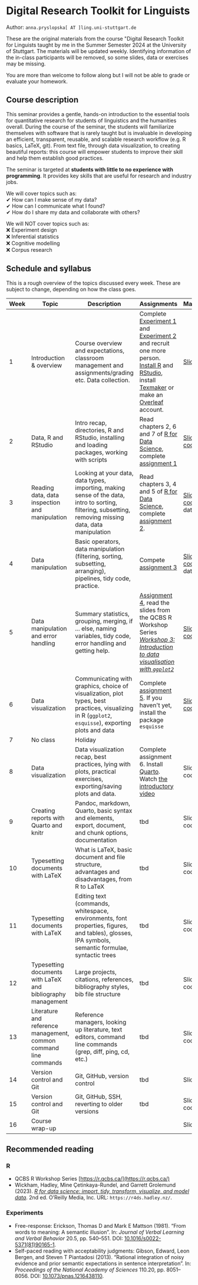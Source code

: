 # Digital Research Toolkit for Linguists

Author: `anna.pryslopska[ AT ]ling.uni-stuttgart.de`

These are the original materials from the course "Digital Research Toolkit for Linguists taught by me in the Summer Semester 2024 at the University of Stuttgart.
The materials will be updated weekly. Identifying information of the in-class participants will be removed, so some slides, data or exercises may be missing.

You are more than welcome to follow along but I will not be able to grade or evaluate your homework.

## Course description

This seminar provides a gentle, hands-on introduction to the essential tools for quantitative research for students of linguistics and the humanities overall. During the course of the seminar, the students will familiarize themselves with software that is rarely taught but is invaluable in developing an efficient, transparent, reusable, and scalable research workflow (e.g. R basics, LaTeX, git). From text file, through data visualization, to creating beautiful reports: this course will empower students to improve their skill and help them establish good practices.

The seminar is targeted at **students with little to no experience with programming**. It provides key skills that are useful for research and industry jobs.

We will cover topics such as:  
✔ How can I make sense of my data?  
✔ How can I communicate what I found?  
✔ How do I share my data and collaborate with others?  

We will NOT cover topics such as:  
❌ Experiment design  
❌ Inferential statistics  
❌ Cognitive modelling  
❌ Corpus research  

## Schedule and syllabus

This is a rough overview of the topics discussed every week. These are subject to change, depending on how the class goes.

| Week | Topic | Description | Assignments | Materials |
| ---- | ----- | ----------- | ----------- | --------- |
| 1    | Introduction & overview | Course overview and expectations, classroom management and assignments/grading etc. Data collection. | Complete [Experiment 1](https://farm.pcibex.net/p/glQRwV/) and [Experiment 2](https://farm.pcibex.net/p/ceZUkj/) and recruit one more person. [Install R](https://www.r-project.org/) and [RStudio](https://posit.co/download/rstudio-desktop/), install [Texmaker](https://www.xm1math.net/texmaker/) or make an [Overleaf](https://www.overleaf.com/) account. | [Slides](https://github.com/a-nap/DRTfL2024/blob/1e3ac235f6957eaaebf8a19f1889d0b6a6f79fb7/Week%201/week1handout.pdf) |
| 2    | Data, R and RStudio | Intro recap, directories, R and RStudio, installing and loading packages, working with scripts | Read chapters 2, 6 and 7 of [R for Data Science](https://r4ds.hadley.nz/), complete [assignment 1](https://github.com/a-nap/DRTfL2024/blob/main/Week%202/week2assignment.md) | [Slides](https://github.com/a-nap/DRTfL2024/blob/main/Week%202/week2handout.pdf), [code](https://github.com/a-nap/DRTfL2024/blob/main/Week%202/code_APR15.r) |
| 3    | Reading data, data inspection and manipulation | Looking at your data, data types, importing, making sense of the data, intro to sorting, filtering, subsetting, removing missing data, data manipulation | Read chapters 3, 4 and 5 of [R for Data Science](https://r4ds.hadley.nz/), complete [assignment 2](https://github.com/a-nap/DRTfL2024/blob/main/Week%203/week3assignment.md). | [Slides](https://github.com/a-nap/DRTfL2024/blob/main/Week%203/week3handout.pdf), [code](https://github.com/a-nap/DRTfL2024/blob/main/Week%203/code_APR22.r), data |
| 4    | Data manipulation | Basic operators, data manipulation (filtering, sorting, subsetting, arranging), pipelines, tidy code, practice. | Compete [assignment 3](https://github.com/a-nap/DRTfL2024/blob/main/Week%204/week4assignment.md) | [Slides](https://github.com/a-nap/DRTfL2024/blob/main/Week%204/week4handout.pdf), [code](https://github.com/a-nap/DRTfL2024/blob/main/Week%204/code_APR29.r), data |
| 5    | Data manipulation and error handling | Summary statistics, grouping, merging, if ... else, naming variables, tidy code, error handling and getting help. | [Assignment 4](https://github.com/a-nap/DRTfL2024/blob/main/Week%205/week5assignment.md), read the slides from the QCBS R Workshop Series [*Workshop 3: Introduction to data visualisation with `ggplot2`*](https://r.qcbs.ca/workshop03/pres-en/workshop03-pres-en.html) | [Slides](https://github.com/a-nap/DRTfL2024/blob/main/Week%205/week5handout.pdf), [code](https://github.com/a-nap/DRTfL2024/blob/main/Week%205/code_MAY06.r) |
| 6    | Data visualization | Communicating with graphics, choice of visualization, plot types, best practices, visualizing in R (`ggplot2`, `esquisse`), exporting plots and data | Complete [assignment 5](https://github.com/a-nap/DRTfL2024/blob/main/Week%206/week6assignment.md). If you haven't yet, install the package `esquisse` | [Slides](https://github.com/a-nap/DRTfL2024/blob/main/Week%206/week6handout.pdf), [code](https://github.com/a-nap/DRTfL2024/blob/main/Week%206/code_MAY13.r) |
| 7    | No class | Holiday | | |
| 8    | Data visualization | Data visualization recap, best practices, lying with plots, practical exercises, exporting/saving plots and data. | Complete assignment 6. Install [Quarto](https://quarto.org/docs/get-started/). Watch [the introductory video](https://www.youtube.com/watch?v=_f3latmOhew) | Slides, code |
| 9    | Creating reports with Quarto and knitr | Pandoc, markdown, Quarto, basic syntax and elements, export, document, and chunk options, documentation | tbd | Slides, code |
| 10    | Typesetting documents with LaTeX | What is LaTeX, basic document and file structure, advantages and disadvantages, from R to LaTeX | tbd | Slides, code |
| 11    | Typesetting documents with LaTeX | Editing text (commands, whitespace, environments, font properties, figures, and tables), glosses, IPA symbols, semantic formulae, syntactic trees | tbd | Slides, code |
| 12   | Typesetting documents with LaTeX and bibliography management | Large projects, citations, references, bibliography styles, bib file structure | tbd | Slides, code |
| 13   | Literature and reference management, common command line commands | Reference managers, looking up literature, text editors, command line commands (grep, diff, ping, cd, etc.) | tbd | Slides, code |
| 14   | Version control and Git | Git, GitHub, version control | tbd | Slides |
| 15   | Version control and Git | Git, GitHub, SSH, reverting to older versions | tbd | Slides, code |
| 16   | Course wrap-up | | | Slides |

## Recommended reading

### R

- QCBS R Workshop Series [https://r.qcbs.ca/](https://r.qcbs.ca/)
- Wickham, Hadley, Mine Çetinkaya-Rundel, and Garrett Grolemund (2023). [*R for data science: import, tidy, transform, visualize, and model data*](https://r4ds.hadley.nz/). 2nd ed. O’Reilly Media, Inc. URL: `https://r4ds.hadley.nz/`.


### Experiments

- Free-response: Erickson, Thomas D and Mark E Mattson (1981). “From words to meaning: A semantic illusion”. In: *Journal of Verbal Learning and Verbal Behavior* 20.5, pp. 540–551. DOI: [10.1016/s0022-5371(81)90165-1](https://www.sciencedirect.com/science/article/abs/pii/S0022537181901651).
- Self-paced reading with acceptability judgments: Gibson, Edward, Leon Bergen, and Steven T Piantadosi (2013). “Rational integration of noisy evidence and prior semantic expectations in sentence interpretation”. In: *Proceedings of the National Academy of Sciences* 110.20, pp. 8051–8056. DOI: [10.1073/pnas.1216438110](https://www.pnas.org/doi/full/10.1073/pnas.1216438110).